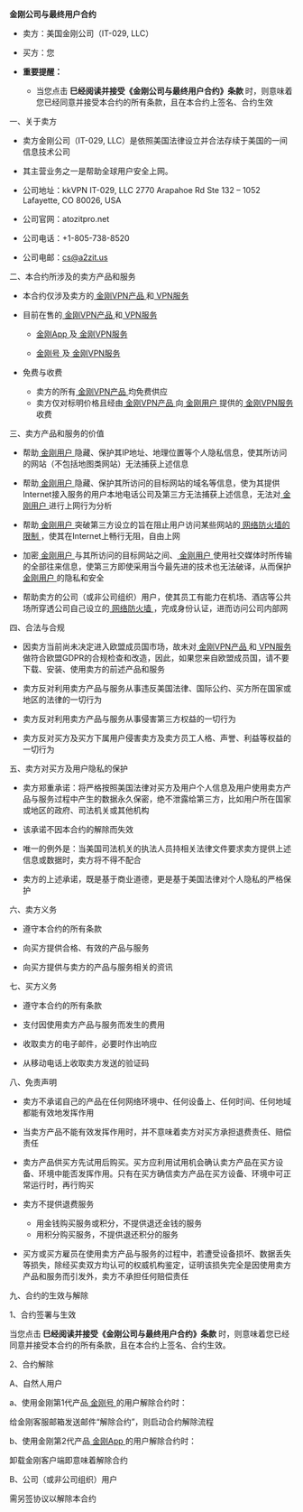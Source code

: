 <strong> 金刚公司与最终用户合约 </strong >

- 卖方：美国金刚公司（IT-029, LLC）

- 买方：您

- <strong> 重要提醒：</strong >

  - 当您点击<strong> 巳经阅读并接受《金刚公司与最终用户合约》条款 </strong>时，则意味着您已经同意并接受本合约的所有条款，且在本合约上签名、合约生效


一、关于卖方

- 卖方金刚公司（IT-029, LLC）是依照美国法律设立并合法存续于美国的一间信息技术公司

- 其主营业务之一是帮助全球用户安全上网。

- 公司地址：kkVPN IT-029, LLC
2770 Arapahoe Rd Ste 132 – 1052
Lafayette, CO 80026, USA

- 公司官网：atozitpro.net

- 公司电话：+1-805-738-8520

- 公司电邮：cs@a2zit.us


二、本合约所涉及的卖方产品和服务

- 本合约仅涉及卖方的[ 金刚VPN产品 ](https://github.com/a2zitpro/web/blob/master/LadderFree/kkDictionary/KKLadder.md)和[ VPN服务 ](https://github.com/a2zitpro/web/blob/master/LadderFree/kkDictionary/KKServices.md)

- 目前在售的[ 金刚VPN产品 ](https://github.com/a2zitpro/web/blob/master/LadderFree/kkDictionary/KKLadder.md)和[ VPN服务 ](https://github.com/a2zitpro/web/blob/master/LadderFree/kkDictionary/KKServices.md)

  - [ 金刚App ](https://github.com/a2zitpro/web/blob/master/LadderFree/kkDictionary/KKLadderAPP.md)及[ 金刚VPN服务 ](https://github.com/a2zitpro/web/blob/master/LadderFree/kkDictionary/KKServices.md)

  - [ 金刚号 ](https://github.com/a2zitpro/web/blob/master/LadderFree/kkDictionary/KKLadderKKID.md)及[ 金刚VPN服务 ](https://github.com/a2zitpro/web/blob/master/LadderFree/kkDictionary/KKServices.md)

- 免费与收费
  - 卖方的所有[ 金刚VPN产品 ](https://github.com/a2zitpro/web/blob/master/LadderFree/kkDictionary/KKLadder.md)均免费供应
  - 卖方仅对标明价格且经由[ 金刚VPN产品 ](https://github.com/a2zitpro/web/blob/master/LadderFree/kkDictionary/KKLadder.md)向[ 金刚用户 ](https://github.com/a2zitpro/web/blob/master/LadderFree/kkDictionary/KKUser.md)提供的[ 金刚VPN服务 ](https://github.com/a2zitpro/web/blob/master/LadderFree/kkDictionary/KKServices.md)收费


三、卖方产品和服务的价值

  - 帮助[ 金刚用户 ](https://github.com/a2zitpro/web/blob/master/LadderFree/kkDictionary/KKUser.md)隐藏、保护其IP地址、地理位置等个人隐私信息，使其所访问的网站（不包括地图类网站）无法捕获上述信息

  - 帮助[ 金刚用户 ](https://github.com/a2zitpro/web/blob/master/LadderFree/kkDictionary/KKUser.md)隐藏、保护其所访问的目标网站的域名等信息，使为其提供Internet接入服务的用户本地电话公司及第三方无法捕获上述信息，无法对[ 金刚用户 ](https://github.com/a2zitpro/web/blob/master/LadderFree/kkDictionary/KKUser.md)进行上网行为分析

  - 帮助[ 金刚用户 ](https://github.com/a2zitpro/web/blob/master/LadderFree/kkDictionary/KKUser.md)突破第三方设立的旨在阻止用户访问某些网站的[ 网络防火墙的限制 ](https://github.com/a2zitpro/web/blob/master/LadderFree/kkDictionary/FireWall.md)，使其在Internet上畅行无阻，自由上网

  - 加密[ 金刚用户 ](https://github.com/a2zitpro/web/blob/master/LadderFree/kkDictionary/KKUser.md)与其所访问的目标网站之间、[ 金刚用户 ](https://github.com/a2zitpro/web/blob/master/LadderFree/kkDictionary/KKUser.md)使用社交媒体时所传输的全部往来信息，使第三方即使采用当今最先进的技术也无法破译，从而保护[ 金刚用户 ](https://github.com/a2zitpro/web/blob/master/LadderFree/kkDictionary/KKUser.md)的隐私和安全
 
  - 帮助卖方的公司（或非公司组织）用户，使其员工有能力在机场、酒店等公共场所穿透公司自己设立的[ 网络防火墙 ](https://github.com/a2zitpro/web/blob/master/LadderFree/kkDictionary/FireWall.md)，完成身份认证，进而访问公司内部网


四、合法与合规

  - 因卖方当前尚未决定进入欧盟成员国市场，故未对[ 金刚VPN产品 ](https://github.com/a2zitpro/web/blob/master/LadderFree/kkDictionary/KKLadder.md)和[ VPN服务 ](https://github.com/a2zitpro/web/blob/master/LadderFree/kkDictionary/KKServices.md)做符合欧盟GDPR的合规检查和改造，因此，如果您来自欧盟成员国，请不要下载、安装、使用卖方的前述产品和服务

  - 卖方反对利用卖方产品与服务从事违反美国法律、国际公约、买方所在国家或地区的法律的一切行为

  - 卖方反对利用卖方产品与服务从事侵害第三方权益的一切行为

  - 卖方反对买方及买方下属用户侵害卖方及卖方员工人格、声誉、利益等权益的一切行为

五、卖方对买方及用户隐私的保护

  - 卖方郑重承诺：将严格按照美国法律对买方及用户个人信息及用户使用卖方产品与服务过程中产生的数据永久保密，绝不泄露给第三方，比如用户所在国家或地区的政府、司法机关或其他机构

  - 该承诺不因本合约的解除而失效

  - 唯一的例外是：当美国司法机关的执法人员持相关法律文件要求卖方提供上述信息或数据时，卖方将不得不配合

  - 卖方的上述承诺，既是基于商业道德，更是基于美国法律对个人隐私的严格保护


六、卖方义务

  - 遵守本合约的所有条款

  - 向买方提供合格、有效的产品与服务

  - 向买方提供与卖方的产品与服务相关的资讯


七、买方义务

  - 遵守本合约的所有条款

  - 支付因使用卖方产品与服务而发生的费用

  - 收取卖方的电子邮件，必要时作出响应

  - 从移动电话上收取卖方发送的验证码


八、免责声明

  - 卖方不承诺自己的产品在任何网络环境中、任何设备上、任何时间、任何地域都能有效地发挥作用

  - 当卖方产品不能有效发挥作用时，并不意味着卖方对买方承担退费责任、赔偿责任

  - 卖方产品供买方先试用后购买。买方应利用试用机会确认卖方产品在买方设备、环境中能否发挥作用。只有在买方确信卖方产品在买方设备、环境中可正常运行时，再行购买

  - 卖方不提供退费服务
    - 用金钱购买服务或积分，不提供退还金钱的服务
    - 用积分购买服务，不提供退还积分的服务

  - 买方或买方雇员在使用卖方产品与服务的过程中，若遭受设备损坏、数据丢失等损失，除经买卖双方均认可的权威机构鉴定，证明该损失完全是因使用卖方产品和服务而引发外，卖方不承担任何赔偿责任


九、合约的生效与解除

1、合约签署与生效

当您点击<Strong> 巳经阅读并接受《金刚公司与最终用户合约》条款 </Strong >时，则意味着您已经同意并接受本合约的所有条款，且在本合约上签名、合约生效。

2、合约解除

A、自然人用户

a、使用金刚第1代产品[ 金刚号 ](https://github.com/a2zitpro/web/blob/master/LadderFree/kkDictionary/KKLadderKKID.md)的用户解除合约时：

给金刚客服邮箱发送邮件“解除合约”，则启动合约解除流程

b、使用金刚第2代产品[ 金刚App ](https://github.com/a2zitpro/web/blob/master/LadderFree/kkDictionary/KKLadderAPP.md)的用户解除合约时：

卸载金刚客户端即意味着解除合约

B、公司（或非公司组织）用户

需另签协议以解除本合约
